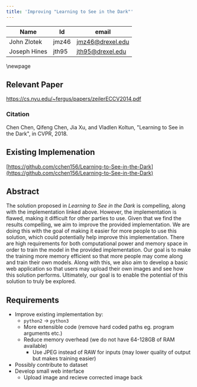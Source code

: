 ```yaml
---
title: 'Improving "Learning to See in the Dark"'
---
```


| Name         | Id    | email            |
| ------------ | ----- | ---------------- |
| John Zlotek  | jmz46 | [jmz46@drexel.edu](mailto:jmz46@drexel.edu) |
| Joseph Hines | jth95 | [jth95@drexel.edu](mailto:jth95@drexel.edu) |

\newpage

## Relevant Paper

https://cs.nyu.edu/~fergus/papers/zeilerECCV2014.pdf

### Citation

Chen Chen, Qifeng Chen, Jia Xu, and Vladlen Koltun, "Learning to See in the Dark", in CVPR, 2018.

## Existing Implemenation

[https://github.com/cchen156/Learning-to-See-in-the-Dark](https://github.com/cchen156/Learning-to-See-in-the-Dark)

## Abstract

The solution proposed in _Learning to See in the Dark_ is compelling, along
with the implementation linked above. However, the implementation is flawed,
making it difficult for other parties to use. Given that we find the results
compelling, we aim to improve the provided implementation. We are doing this
with the goal of making it easier for more people to use this solution, which
could potentially help improve this implementation. There are high requirements
for both computational power and memory space in order to train the model in
the provided implementation. Our goal is to make the training more memory
efficient so that more people may come along and train their own models.
Along with this, we also aim to develop a basic web application so that users
may upload their own images and see how this solution performs. Ultimately,
our goal is to enable the potential of this solution to truly be explored.

## Requirements

- Improve existing implementation by:
  - `python2` $\rightarrow$ `python3`
  - More extensible code (remove hard coded paths eg. program arguments etc.)
  - Reduce memory overhead (we do not have 64-128GB of RAM available)
    - Use JPEG instead of RAW for inputs (may lower quality of output but makes training easier)
- Possibly contribute to dataset
- Develop small web interface
  - Upload image and recieve corrected image back
